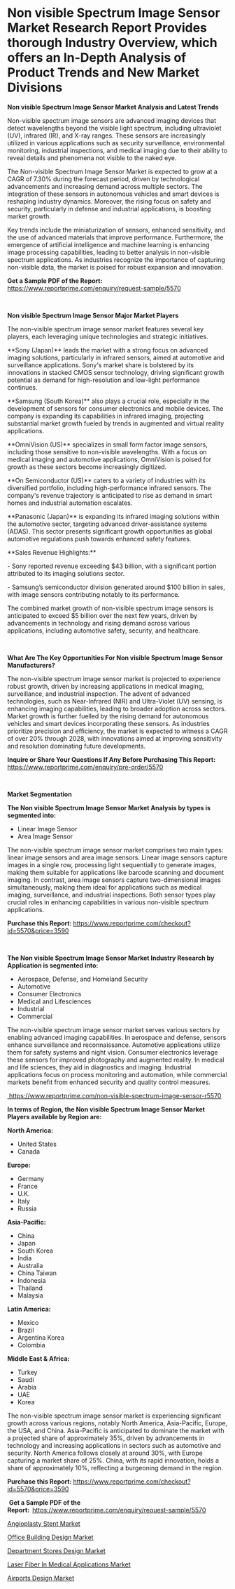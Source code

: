 <p><h1>Non visible Spectrum Image Sensor Market Research Report Provides thorough Industry Overview, which offers an In-Depth Analysis of Product Trends and New Market Divisions</h1></p><p><strong>Non visible Spectrum Image Sensor Market Analysis and Latest Trends</strong></p>
<p><p>Non-visible spectrum image sensors are advanced imaging devices that detect wavelengths beyond the visible light spectrum, including ultraviolet (UV), infrared (IR), and X-ray ranges. These sensors are increasingly utilized in various applications such as security surveillance, environmental monitoring, industrial inspections, and medical imaging due to their ability to reveal details and phenomena not visible to the naked eye.</p><p>The Non-visible Spectrum Image Sensor Market is expected to grow at a CAGR of 7.30% during the forecast period, driven by technological advancements and increasing demand across multiple sectors. The integration of these sensors in autonomous vehicles and smart devices is reshaping industry dynamics. Moreover, the rising focus on safety and security, particularly in defense and industrial applications, is boosting market growth.</p><p>Key trends include the miniaturization of sensors, enhanced sensitivity, and the use of advanced materials that improve performance. Furthermore, the emergence of artificial intelligence and machine learning is enhancing image processing capabilities, leading to better analysis in non-visible spectrum applications. As industries recognize the importance of capturing non-visible data, the market is poised for robust expansion and innovation.</p></p>
<p><strong>Get a Sample PDF of the Report:&nbsp;</strong> <a href="https://www.reportprime.com/enquiry/request-sample/5570">https://www.reportprime.com/enquiry/request-sample/5570</a></p>
<p>&nbsp;</p>
<p><strong>Non visible Spectrum Image Sensor Major Market Players</strong></p>
<p><p>The non-visible spectrum image sensor market features several key players, each leveraging unique technologies and strategic initiatives. </p><p>**Sony (Japan)** leads the market with a strong focus on advanced imaging solutions, particularly in infrared sensors, aimed at automotive and surveillance applications. Sony's market share is bolstered by its innovations in stacked CMOS sensor technology, driving significant growth potential as demand for high-resolution and low-light performance continues.</p><p>**Samsung (South Korea)** also plays a crucial role, especially in the development of sensors for consumer electronics and mobile devices. The company is expanding its capabilities in infrared imaging, projecting substantial market growth fueled by trends in augmented and virtual reality applications.</p><p>**OmniVision (US)** specializes in small form factor image sensors, including those sensitive to non-visible wavelengths. With a focus on medical imaging and automotive applications, OmniVision is poised for growth as these sectors become increasingly digitized. </p><p>**On Semiconductor (US)** caters to a variety of industries with its diversified portfolio, including high-performance infrared sensors. The company's revenue trajectory is anticipated to rise as demand in smart homes and industrial automation escalates.</p><p>**Panasonic (Japan)** is expanding its infrared imaging solutions within the automotive sector, targeting advanced driver-assistance systems (ADAS). This sector presents significant growth opportunities as global automotive regulations push towards enhanced safety features.</p><p>**Sales Revenue Highlights:** </p><p>- Sony reported revenue exceeding $43 billion, with a significant portion attributed to its imaging solutions sector.</p><p>- Samsung’s semiconductor division generated around $100 billion in sales, with image sensors contributing notably to its performance.</p><p>The combined market growth of non-visible spectrum image sensors is anticipated to exceed $5 billion over the next few years, driven by advancements in technology and rising demand across various applications, including automotive safety, security, and healthcare.</p></p>
<p>&nbsp;</p>
<p><strong>What Are The Key Opportunities For Non visible Spectrum Image Sensor Manufacturers?</strong></p>
<p><p>The non-visible spectrum image sensor market is projected to experience robust growth, driven by increasing applications in medical imaging, surveillance, and industrial inspection. The advent of advanced technologies, such as Near-Infrared (NIR) and Ultra-Violet (UV) sensing, is enhancing imaging capabilities, leading to broader adoption across sectors. Market growth is further fuelled by the rising demand for autonomous vehicles and smart devices incorporating these sensors. As industries prioritize precision and efficiency, the market is expected to witness a CAGR of over 20% through 2028, with innovations aimed at improving sensitivity and resolution dominating future developments.</p></p>
<p><strong>Inquire or Share Your Questions If Any Before Purchasing This Report:</strong> <a href="https://www.reportprime.com/enquiry/pre-order/5570">https://www.reportprime.com/enquiry/pre-order/5570</a></p>
<p>&nbsp;</p>
<p><strong>Market Segmentation</strong></p>
<p><strong>The Non visible Spectrum Image Sensor Market Analysis by types is segmented into:</strong></p>
<p><ul><li>Linear Image Sensor</li><li>Area Image Sensor</li></ul></p>
<p><p>The non-visible spectrum image sensor market comprises two main types: linear image sensors and area image sensors. Linear image sensors capture images in a single row, processing light sequentially to generate images, making them suitable for applications like barcode scanning and document imaging. In contrast, area image sensors capture two-dimensional images simultaneously, making them ideal for applications such as medical imaging, surveillance, and industrial inspections. Both sensor types play crucial roles in enhancing capabilities in various non-visible spectrum applications.</p></p>
<p><strong>Purchase this Report:&nbsp;</strong><a href="https://www.reportprime.com/checkout?id=5570&price=3590">https://www.reportprime.com/checkout?id=5570&price=3590</a></p>
<p>&nbsp;</p>
<p><strong>The Non visible Spectrum Image Sensor Market Industry Research by Application is segmented into:</strong></p>
<p><ul><li>Aerospace, Defense, and Homeland Security</li><li>Automotive</li><li>Consumer Electronics</li><li>Medical and Lifesciences</li><li>Industrial</li><li>Commercial</li></ul></p>
<p><p>The non-visible spectrum image sensor market serves various sectors by enabling advanced imaging capabilities. In aerospace and defense, sensors enhance surveillance and reconnaissance. Automotive applications utilize them for safety systems and night vision. Consumer electronics leverage these sensors for improved photography and augmented reality. In medical and life sciences, they aid in diagnostics and imaging. Industrial applications focus on process monitoring and automation, while commercial markets benefit from enhanced security and quality control measures.</p></p>
<p><a href="https://www.reportprime.com/non-visible-spectrum-image-sensor-r5570">&nbsp;https://www.reportprime.com/non-visible-spectrum-image-sensor-r5570</a></p>
<p><strong>In terms of Region, the Non visible Spectrum Image Sensor Market Players available by Region are:</strong></p>
<p>
    <p> <strong> North America: </strong>
        <ul>
            <li>United States</li>
            <li>Canada</li>
        </ul>
        </p> 
    <p> <strong> Europe: </strong>
        <ul>
            <li>Germany</li>
            <li>France</li>
            <li>U.K.</li>
            <li>Italy</li>
            <li>Russia</li>
        </ul>
        </p> 
    <p> <strong> Asia-Pacific: </strong>
        <ul>
            <li>China</li>
            <li>Japan</li>
            <li>South Korea</li>
            <li>India</li>
            <li>Australia</li>
            <li>China Taiwan</li>
            <li>Indonesia</li>
            <li>Thailand</li>
            <li>Malaysia</li>
        </ul>
        </p> 
    <p> <strong> Latin America: </strong>
        <ul>
            <li>Mexico</li>
            <li>Brazil</li>
            <li>Argentina Korea</li>
            <li>Colombia</li>
        </ul>
        </p> 
    <p> <strong> Middle East & Africa: </strong>
        <ul>
            <li>Turkey</li>
            <li>Saudi</li>
            <li>Arabia</li>
            <li>UAE</li>
            <li>Korea</li>
        </ul>
    </p>
    </p>
<p><p>The non-visible spectrum image sensor market is experiencing significant growth across various regions, notably North America, Asia-Pacific, Europe, the USA, and China. Asia-Pacific is anticipated to dominate the market with a projected share of approximately 35%, driven by advancements in technology and increasing applications in sectors such as automotive and security. North America follows closely at around 30%, with Europe capturing a market share of 25%. China, with its rapid innovation, holds a share of approximately 10%, reflecting a burgeoning demand in the region.</p></p>
<p><strong>Purchase this Report: </strong><a href="https://www.reportprime.com/checkout?id=5570&price=3590">https://www.reportprime.com/checkout?id=5570&price=3590</a></p>
<p>&nbsp;<strong>Get a Sample PDF of the Report:&nbsp;&nbsp;</strong><a href="https://www.reportprime.com/enquiry/request-sample/5570">https://www.reportprime.com/enquiry/request-sample/5570</a></p>
<p><strong></strong></p>
<p><p><a href="https://issuu.com/reportprime-2/docs/angioplasty-stent-market-size-2030._18015efc4059ef">Angioplasty Stent Market</a></p><p><a href="https://www.linkedin.com/pulse/global-office-building-design-market-focus-product-type-0bnbc?trackingId=2DenvyWbSOalz%2Fhm27%2FPfg%3D%3D">Office Building Design Market</a></p><p><a href="https://www.linkedin.com/pulse/department-stores-design-industry-sector-market-dynamics-future-vr7ec?trackingId=%2FtqUpKoYSAWhEZo4xzSr4A%3D%3D">Department Stores Design Market</a></p><p><a href="https://issuu.com/reportprime-2/docs/laser-fiber-in-medical-applications_a03b3bd5c52bc6">Laser Fiber In Medical Applications Market</a></p><p><a href="https://www.linkedin.com/pulse/airports-design-industry-forecast-market-shifts-strategic-zvsmc?trackingId=hr98YUuaS3GRVzofgNDlDQ%3D%3D">Airports Design Market</a></p></p>